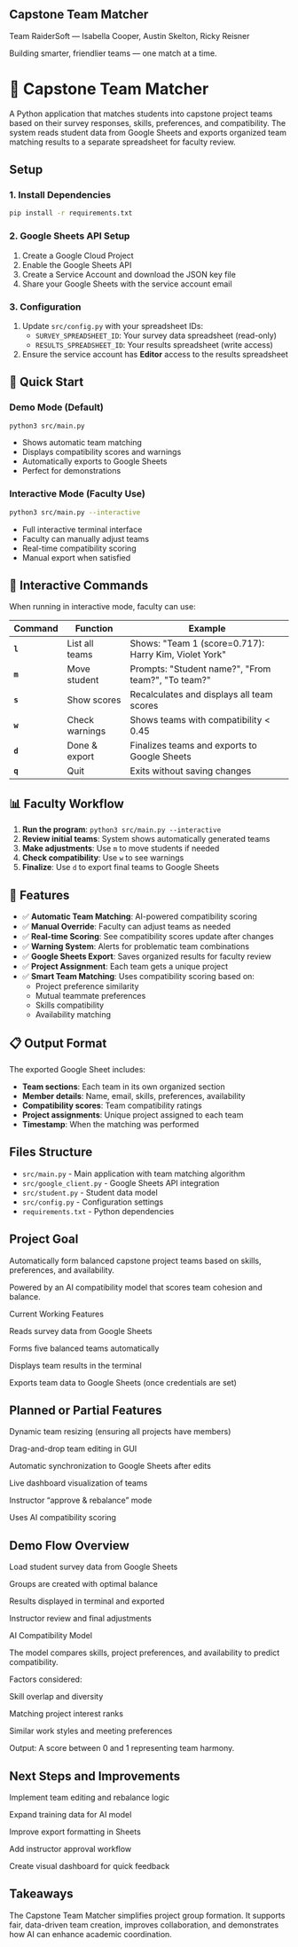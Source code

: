 ## Capstone Team Matcher

Team RaiderSoft — Isabella Cooper, Austin Skelton, Ricky Reisner

Building smarter, friendlier teams — one match at a time.

# 🎯 Capstone Team Matcher

A Python application that matches students into capstone project teams based on their survey responses, skills, preferences, and compatibility. The system reads student data from Google Sheets and exports organized team matching results to a separate spreadsheet for faculty review.

## Setup

### 1. Install Dependencies
```bash
pip install -r requirements.txt
```

### 2. Google Sheets API Setup
1. Create a Google Cloud Project
2. Enable the Google Sheets API
3. Create a Service Account and download the JSON key file
4. Share your Google Sheets with the service account email

### 3. Configuration
1. Update `src/config.py` with your spreadsheet IDs:
   - `SURVEY_SPREADSHEET_ID`: Your survey data spreadsheet (read-only)
   - `RESULTS_SPREADSHEET_ID`: Your results spreadsheet (write access)
2. Ensure the service account has **Editor** access to the results spreadsheet

## 🚀 Quick Start

### **Demo Mode (Default)**
```bash
python3 src/main.py
```
- Shows automatic team matching
- Displays compatibility scores and warnings
- Automatically exports to Google Sheets
- Perfect for demonstrations

### **Interactive Mode (Faculty Use)**
```bash
python3 src/main.py --interactive
```
- Full interactive terminal interface
- Faculty can manually adjust teams
- Real-time compatibility scoring
- Manual export when satisfied

## 🎯 Interactive Commands

When running in interactive mode, faculty can use:

| Command | Function | Example |
|---------|-----------|----------|
| **`l`** | List all teams | Shows: "Team 1 (score=0.717): Harry Kim, Violet York" |
| **`m`** | Move student | Prompts: "Student name?", "From team?", "To team?" |
| **`s`** | Show scores | Recalculates and displays all team scores |
| **`w`** | Check warnings | Shows teams with compatibility < 0.45 |
| **`d`** | Done & export | Finalizes teams and exports to Google Sheets |
| **`q`** | Quit | Exits without saving changes |

## 📊 Faculty Workflow

1. **Run the program**: `python3 src/main.py --interactive`
2. **Review initial teams**: System shows automatically generated teams
3. **Make adjustments**: Use `m` to move students if needed
4. **Check compatibility**: Use `w` to see warnings
5. **Finalize**: Use `d` to export final teams to Google Sheets

## 🔧 Features

- ✅ **Automatic Team Matching**: AI-powered compatibility scoring
- ✅ **Manual Override**: Faculty can adjust teams as needed
- ✅ **Real-time Scoring**: See compatibility scores update after changes
- ✅ **Warning System**: Alerts for problematic team combinations
- ✅ **Google Sheets Export**: Saves organized results for faculty review
- ✅ **Project Assignment**: Each team gets a unique project
- ✅ **Smart Team Matching**: Uses compatibility scoring based on:
  - Project preference similarity
  - Mutual teammate preferences  
  - Skills compatibility
  - Availability matching

## 📋 Output Format

The exported Google Sheet includes:
- **Team sections**: Each team in its own organized section
- **Member details**: Name, email, skills, preferences, availability
- **Compatibility scores**: Team compatibility ratings
- **Project assignments**: Unique project assigned to each team
- **Timestamp**: When the matching was performed

## Files Structure

- `src/main.py` - Main application with team matching algorithm
- `src/google_client.py` - Google Sheets API integration
- `src/student.py` - Student data model
- `src/config.py` - Configuration settings
- `requirements.txt` - Python dependencies



## Project Goal

Automatically form balanced capstone project teams based on skills, preferences, and availability.

Powered by an AI compatibility model that scores team cohesion and balance.

Current Working Features

Reads survey data from Google Sheets

Forms five balanced teams automatically

Displays team results in the terminal

Exports team data to Google Sheets (once credentials are set)

## Planned or Partial Features

Dynamic team resizing (ensuring all projects have members)

Drag-and-drop team editing in GUI

Automatic synchronization to Google Sheets after edits

Live dashboard visualization of teams

Instructor “approve & rebalance” mode

Uses AI compatibility scoring

## Demo Flow Overview

Load student survey data from Google Sheets

Groups are created with optimal balance

Results displayed in terminal and exported

Instructor review and final adjustments

AI Compatibility Model

The model compares skills, project preferences, and availability to predict compatibility.

Factors considered:

Skill overlap and diversity

Matching project interest ranks

Similar work styles and meeting preferences

Output:
A score between 0 and 1 representing team harmony.

## Next Steps and Improvements

Implement team editing and rebalance logic

Expand training data for AI model

Improve export formatting in Sheets

Add instructor approval workflow

Create visual dashboard for quick feedback

## Takeaways

The Capstone Team Matcher simplifies project group formation.
It supports fair, data-driven team creation, improves collaboration,
and demonstrates how AI can enhance academic coordination.
